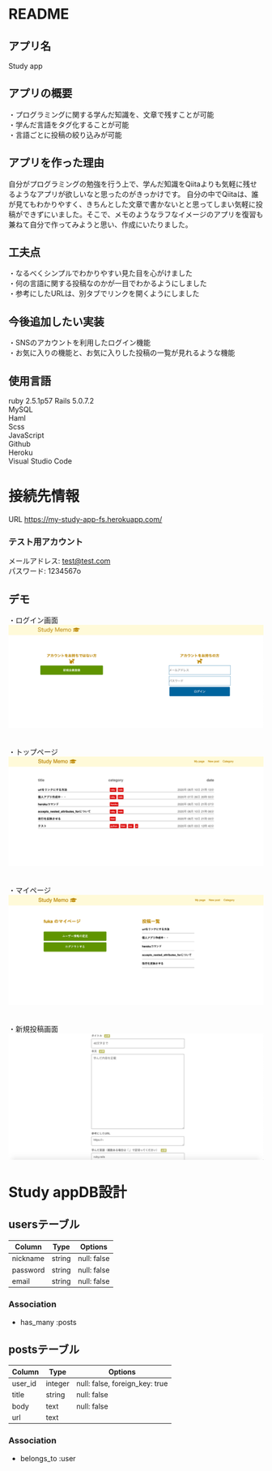 # README

## アプリ名
Study app

## アプリの概要
・プログラミングに関する学んだ知識を、文章で残すことが可能<br>
・学んだ言語をタグ化することが可能<br>
・言語ごとに投稿の絞り込みが可能<br>

## アプリを作った理由
自分がプログラミングの勉強を行う上で、学んだ知識をQiitaよりも気軽に残せるようなアプリが欲しいなと思ったのがきっかけです。
自分の中でQiitaは、誰が見てもわかりやすく、きちんとした文章で書かないとと思ってしまい気軽に投稿ができずにいました。そこで、メモのようなラフなイメージのアプリを復習も兼ねて自分で作ってみようと思い、作成にいたりました。
<br>

## 工夫点
・なるべくシンプルでわかりやすい見た目を心がけました<br>
・何の言語に関する投稿なのかが一目でわかるようにしました<br>
・参考にしたURLは、別タブでリンクを開くようにしました

## 今後追加したい実装
・SNSのアカウントを利用したログイン機能<br>
・お気に入りの機能と、お気に入りした投稿の一覧が見れるような機能<br>


## 使用言語
ruby 2.5.1p57
Rails 5.0.7.2<br>
MySQL<br>
Haml<br>
Scss<br>
JavaScript<br>
Github<br>
Heroku<br>
Visual Studio Code

# 接続先情報
URL https://my-study-app-fs.herokuapp.com/
### テスト用アカウント
  メールアドレス: test@test.com<br>
  パスワード: 1234567o

## デモ
・ログイン画面<br>
![ログイン画面](https://github.com/fuka-sato/Study/blob/master/app/assets/images/%E3%82%B9%E3%82%AF%E3%83%AA%E3%83%BC%E3%83%B3%E3%82%B7%E3%83%A7%E3%83%83%E3%83%88%202020-08-11%2021.02.32.png)<br>
<br>
<br>
・トップページ<br>
![トップページ](https://github.com/fuka-sato/Study/blob/master/app/assets/images/%E3%82%B9%E3%82%AF%E3%83%AA%E3%83%BC%E3%83%B3%E3%82%B7%E3%83%A7%E3%83%83%E3%83%88%202020-08-10%2021.39.15.png)<br>
<br>
<br>
・マイページ<br>
![マイページ](https://github.com/fuka-sato/Study/blob/master/app/assets/images/%E3%82%B9%E3%82%AF%E3%83%AA%E3%83%BC%E3%83%B3%E3%82%B7%E3%83%A7%E3%83%83%E3%83%88%202020-08-11%2021.06.21.png)<br>
<br>
<br>
・新規投稿画面<br>
![新規投稿画面](https://github.com/fuka-sato/Study/blob/master/app/assets/images/%E3%82%B9%E3%82%AF%E3%83%AA%E3%83%BC%E3%83%B3%E3%82%B7%E3%83%A7%E3%83%83%E3%83%88%202020-08-11%2021.04.48.png)
<br>



# Study appDB設計
## usersテーブル
|Column|Type|Options|
|------|----|-------|
|nickname|string|null: false|
|password|string|null: false|
|email|string|null: false|
### Association
- has_many :posts

## postsテーブル
|Column|Type|Options|
|------|----|-------|
|user_id|integer|null: false, foreign_key: true|
|title|string|null: false|
|body|text|null: false|
|url|text|

### Association
- belongs_to :user

